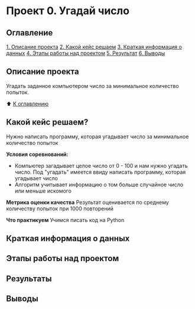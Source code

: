 # Проект 0. Угадай число
## Оглавление
[1. Описание проекта]()
[2. Какой кейс решаем]()
[3. Краткая информация о данных]()
[4. Этапы работы над проектом]()
[5. Результат]()
[6. Выводы]()

## Описание проекта
Угадать заданное  компьютером число за минимальное количество попыток.

:arrow_up: [К оглавлению]()

## Какой кейс решаем?
Нужно написать программу, которая угадывает число за минимальное количество попыток

**Условия соревнований:**
- Компьютер загадывает целое число от 0 - 100 и нам нужно угадать число. Под "угадать" имеется ввиду написать программу, которая угадывает число
- Алгоритм учитывает информацию о том больше  случайное число или меньше искомого

**Метрика оценки качества**
Результат оценивается по среднему количеству попыток при 1000 повторений

**Что практикуем**
Учимся писать код на Python

## Краткая информация о данных

## Этапы работы над проектом

## Результаты

## Выводы




